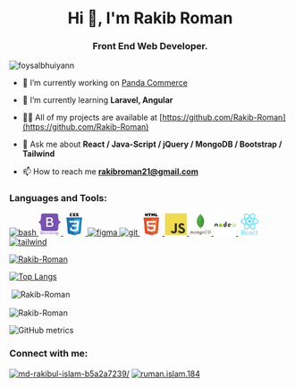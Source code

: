 <h1 align="center">Hi 👋, I'm Rakib Roman</h1>
<h3 align="center">Front End Web Developer.</h3>

<p align="left"> <img src="https://komarev.com/ghpvc/?username=foysalbhuiyann&label=Profile%20views&color=0e75b6&style=flat" alt="foysalbhuiyann" /> </p>

- 🔭 I’m currently working on [Panda Commerce](https://Rakib-Roman.github.io/panda-commerce/)

- 🌱 I’m currently learning **Laravel, Angular**

- 👨‍💻 All of my projects are available at [https://github.com/Rakib-Roman](https://github.com/Rakib-Roman)

- 💬 Ask me about **React / Java-Script / jQuery / MongoDB / Bootstrap / Tailwind**

- 📫 How to reach me **rakibroman21@gmail.com**

<h3 align="left">Languages and Tools:</h3>
<p align="left"> <a href="https://www.gnu.org/software/bash/" target="_blank" rel="noreferrer"> <img src="https://www.vectorlogo.zone/logos/gnu_bash/gnu_bash-icon.svg" alt="bash" width="40" height="40"/> </a> <a href="https://getbootstrap.com" target="_blank" rel="noreferrer"> <img src="https://raw.githubusercontent.com/devicons/devicon/master/icons/bootstrap/bootstrap-plain-wordmark.svg" alt="bootstrap" width="40" height="40"/> </a> <a href="https://www.w3schools.com/css/" target="_blank" rel="noreferrer"> <img src="https://raw.githubusercontent.com/devicons/devicon/master/icons/css3/css3-original-wordmark.svg" alt="css3" width="40" height="40"/> </a> <a href="https://www.figma.com/" target="_blank" rel="noreferrer"> <img src="https://www.vectorlogo.zone/logos/figma/figma-icon.svg" alt="figma" width="40" height="40"/> </a> <a href="https://git-scm.com/" target="_blank" rel="noreferrer"> <img src="https://www.vectorlogo.zone/logos/git-scm/git-scm-icon.svg" alt="git" width="40" height="40"/> </a> <a href="https://www.w3.org/html/" target="_blank" rel="noreferrer"> <img src="https://raw.githubusercontent.com/devicons/devicon/master/icons/html5/html5-original-wordmark.svg" alt="html5" width="40" height="40"/> </a> <a href="https://developer.mozilla.org/en-US/docs/Web/JavaScript" target="_blank" rel="noreferrer"> <img src="https://raw.githubusercontent.com/devicons/devicon/master/icons/javascript/javascript-original.svg" alt="javascript" width="40" height="40"/> </a> <a href="https://www.mongodb.com/" target="_blank" rel="noreferrer"> <img src="https://raw.githubusercontent.com/devicons/devicon/master/icons/mongodb/mongodb-original-wordmark.svg" alt="mongodb" width="40" height="40"/> </a> <a href="https://nodejs.org" target="_blank" rel="noreferrer"> <img src="https://raw.githubusercontent.com/devicons/devicon/master/icons/nodejs/nodejs-original-wordmark.svg" alt="nodejs" width="40" height="40"/> </a> <a href="https://reactjs.org/" target="_blank" rel="noreferrer"> <img src="https://raw.githubusercontent.com/devicons/devicon/master/icons/react/react-original-wordmark.svg" alt="react" width="40" height="40"/> </a> <a href="https://tailwindcss.com/" target="_blank" rel="noreferrer"> <img src="https://www.vectorlogo.zone/logos/tailwindcss/tailwindcss-icon.svg" alt="tailwind" width="40" height="40"/> </a> </p>


<p align="left"> <a href="https://github.com/ryo-ma/github-profile-trophy"><img src="https://github-profile-trophy.vercel.app/?username=Rakib-Roman" alt="Rakib-Roman" /></a> </p>

[![Top Langs](https://github-readme-stats.vercel.app/api/top-langs/?username=Rakib-Roman)](https://github.com/anuraghazra/github-readme-stats)

<p>&nbsp;<img align="center" src="https://github-readme-stats.vercel.app/api?username=Rakib-Roman&show_icons=true&locale=en" alt="Rakib-Roman" /></p>

<p><img align="center" src="https://github-readme-streak-stats.herokuapp.com/?user=Rakib-Roman&theme=white" alt="Rakib-Roman" /></p>

![GitHub metrics](https://metrics.lecoq.io/Rakib-Roman)   

<h3 align="left">Connect with me:</h3>
<p align="left">
<a href="https://linkedin.com/in/md-rakibul-islam-b5a2a7239/" target="blank"><img align="center" src="https://raw.githubusercontent.com/rahuldkjain/github-profile-readme-generator/master/src/images/icons/Social/linked-in-alt.svg" alt="md-rakibul-islam-b5a2a7239/" height="30" width="40" /></a>
<a href="https://fb.com/ruman.islam.184" target="blank"><img align="center" src="https://raw.githubusercontent.com/rahuldkjain/github-profile-readme-generator/master/src/images/icons/Social/facebook.svg" alt="ruman.islam.184" height="30" width="40" /></a>
</p>
